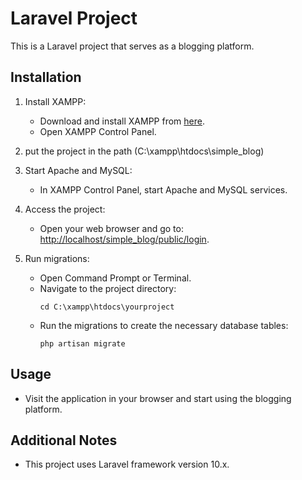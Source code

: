 # Laravel Project

This is a Laravel project that serves as a blogging platform.

## Installation

1. Install XAMPP:
   - Download and install XAMPP from [here](https://www.apachefriends.org/index.html).
   - Open XAMPP Control Panel.

2. put the project in the path (C:\xampp\htdocs\simple_blog)

3. Start Apache and MySQL:
   - In XAMPP Control Panel, start Apache and MySQL services.

4. Access the project:
   - Open your web browser and go to: [http://localhost/simple_blog/public/login](http://localhost/simple_blog/public/login).

5. Run migrations:
   - Open Command Prompt or Terminal.
   - Navigate to the project directory:
     ```
     cd C:\xampp\htdocs\yourproject
     ```
   - Run the migrations to create the necessary database tables:
     ```
     php artisan migrate
     ```

## Usage

- Visit the application in your browser and start using the blogging platform.

## Additional Notes

- This project uses Laravel framework version 10.x.